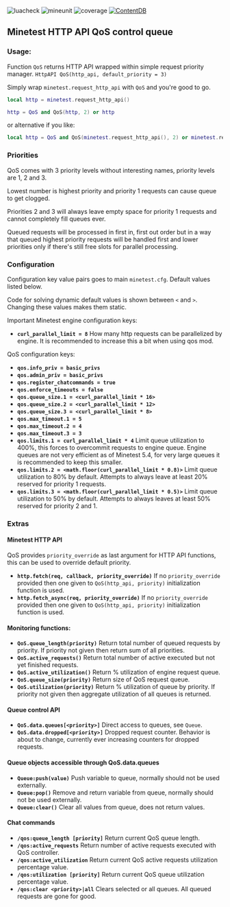 ![luacheck](https://github.com/S-S-X/qos/workflows/luacheck/badge.svg)
![mineunit](https://github.com/S-S-X/qos/workflows/mineunit/badge.svg)
![coverage](https://byob.yarr.is/S-S-X/qos/coverage)
[![ContentDB](https://content.minetest.net/packages/-SX-/qos/shields/downloads/)](https://content.minetest.net/packages/-SX-/qos/)

## Minetest HTTP API QoS control queue

### Usage:

Function `QoS` returns HTTP API wrapped within simple request priority manager.
`HttpAPI QoS(http_api, default_priority = 3)`

Simply wrap `minetest.request_http_api` with `QoS` and you're good to go.

```lua
local http = minetest.request_http_api()

http = QoS and QoS(http, 2) or http
```

or alternative if you like:
```lua
local http = QoS and QoS(minetest.request_http_api(), 2) or minetest.request_http_api()
```

### Priorities

QoS comes with 3 priority levels without interesting names, priority levels are 1, 2 and 3.

Lowest number is highest priority and priority 1 requests can cause queue to get clogged.

Priorities 2 and 3 will always leave empty space for priority 1 requests and cannot completely fill queues ever.

Queued requests will be processed in first in, first out order but in a way that queued highest priority requests
will be handled first and lower priorities only if there's still free slots for parallel processing.

### Configuration

Configuration key value pairs goes to main `minetest.cfg`. Default values listed below.

Code for solving dynamic default values is shown between `<` and `>`.
Changing these values makes them static.

Important Minetest engine configuration keys:

* **`curl_parallel_limit = 8`**
  How many http requests can be parallelized by engine.
  It is recommended to increase this a bit when using qos mod.

QoS configuration keys:

* **`qos.info_priv = basic_privs`**
* **`qos.admin_priv = basic_privs`**
* **`qos.register_chatcommands = true`**
* **`qos.enforce_timeouts = false`**
* **`qos.queue_size.1 = <curl_parallel_limit * 16>`**
* **`qos.queue_size.2 = <curl_parallel_limit * 12>`**
* **`qos.queue_size.3 = <curl_parallel_limit * 8>`**
* **`qos.max_timeout.1 = 5`**
* **`qos.max_timeout.2 = 4`**
* **`qos.max_timeout.3 = 3`**
* **`qos.limits.1 = curl_parallel_limit * 4`**
  Limit queue utilization to 400%, this forces to overcommit requests to engine queue.
  Engine queues are not very efficient as of Minetest 5.4, for very large queues it is recommended to keep this smaller.
* **`qos.limits.2 = <math.floor(curl_parallel_limit * 0.8)>`**
  Limit queue utilization to 80% by default. Attempts to always leave at least 20% reserved for priority 1 requests.
* **`qos.limits.3 = <math.floor(curl_parallel_limit * 0.5)>`**
  Limit queue utilization to 50% by default. Attempts to always leaves at least 50% reserved for priority 2 and 1.

### Extras

#### Minetest HTTP API

QoS provides `priority_override` as last argument for HTTP API functions, this can be used to override default priority.

* **`http.fetch(req, callback, priority_override)`**
  If no `priority_override` provided then one given to `QoS(http_api, priority)` initialization function is used.
* **`http.fetch_async(req, priority_override)`**
  If no `priority_override` provided then one given to `QoS(http_api, priority)` initialization function is used.

#### Monitoring functions:

* **`QoS.queue_length(priority)`**
  Return total number of queued requests by priority. If priority not given then return sum of all priorities.
* **`QoS.active_requests()`**
  Return total number of active executed but not yet finished requests.
* **`QoS.active_utilization()`**
  Return % utilization of engine request queue.
* **`QoS.queue_size(priority)`**
  Return size of QoS request queue.
* **`QoS.utilization(priority)`**
  Return % utilization of queue by priority. If priority not given then aggregate utilization of all queues is returned.

#### Queue control API

* **`QoS.data.queues[<priority>]`**
  Direct access to queues, see `Queue`.
* **`QoS.data.dropped[<priority>]`**
  Dropped request counter. Behavior is about to change, currently ever increasing counters for dropped requests.

#### Queue objects accessible through QoS.data.queues

* **`Queue:push(value)`**
  Push variable to queue, normally should not be used externally.
* **`Queue:pop()`**
  Remove and return variable from queue, normally should not be used externally.
* **`Queue:clear()`**
  Clear all values from queue, does not return values.

#### Chat commands

* **`/qos:queue_length [priority]`**
  Return current QoS queue length.
* **`/qos:active_requests`**
  Return number of active requests executed with QoS controller.
* **`/qos:active_utilization`**
  Return current QoS active requests utilization  percentage value.
* **`/qos:utilization [priority]`**
  Return current QoS queue utilization percentage value.
* **`/qos:clear <priority>|all`**
  Clears selected or all queues. All queued requests are gone for good.
